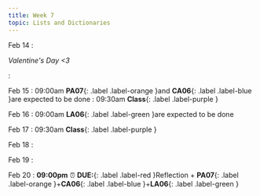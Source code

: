 ```yaml
---
title: Week 7
topic: Lists and Dictionaries
---
```

Feb 14
: <p class="text-grey-dk-000 mb-0"><em>Valentine's Day <3</em></p>

: [](#)

Feb 15
 : 09:00am **PA07**{: .label .label-orange }and **CA06**{: .label .label-blue }are expected to be done
 : 09:30am **Class**{: .label .label-purple }

Feb 16
 : 09:00am **LA06**{: .label .label-green }are expected to be done


Feb 17
 : 09:30am **Class**{: .label .label-purple }

Feb 18
: [](#)

Feb 19
: [](#)

Feb 20
 : **09:00pm** ⏰  **DUE:**{: .label .label-red }Reflection + **PA07**{: .label .label-orange }+**CA06**{: .label .label-blue }+**LA06**{: .label .label-green } 

